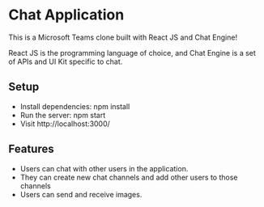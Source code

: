 # Chat Application
This is a Microsoft Teams clone built with React JS and Chat Engine!

React JS is the programming language of choice, and Chat Engine is a set of APIs and UI Kit specific to chat.


## Setup

- Install dependencies: npm install
- Run the server: npm start
 - Visit http://localhost:3000/

## Features

- Users can chat with other users in the application.
- They can create new chat channels and add other users to those channels
- Users can send and receive images.